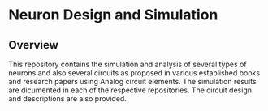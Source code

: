 # Neuron Design and Simulation

## Overview

This repository contains the simulation and analysis of several types of neurons and also several circuits as proposed in various established books and research papers using Analog circuit elements. The simulation results are dicumented in each of the respective repositories. The circuit design and descriptions are also provided.
